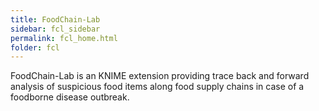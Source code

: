 ```yaml
---
title: FoodChain-Lab
sidebar: fcl_sidebar
permalink: fcl_home.html
folder: fcl
---
```


FoodChain-Lab is an KNIME extension providing trace back and forward analysis of suspicious food items along food supply chains in case of a foodborne disease outbreak.

